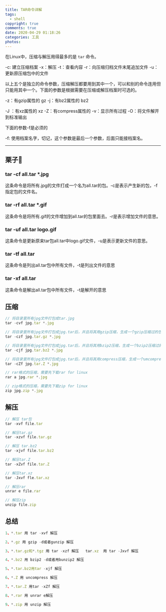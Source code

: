 ```yaml
---
title: TAR命令详解
tags:
  - shell
copyright: true
comments: true
date: 2020-04-29 01:18:26
categories: 工具
photos:
---
```

在Linux中，压缩与解压用得最多的是 `tar` 命令。

-c: 建立压缩档案
-x：解压
-t：查看内容
-r：向压缩归档文件末尾追加文件
-u：更新原压缩包中的文件

以上五个是独立的命令参数，压缩解压都要用到其中一个，可以和别的命令连用但只能用其中一个。下面的参数是根据需要在压缩或解压档案时可选的。

-z：有gzip属性的  gz
-j：有bz2属性的   bz2

-J ：有xz属性的   xz
-Z：有compress属性的
-v：显示所有过程
-O：将文件解开到标准输出

下面的参数-f是必须的

-f: 使用档案名字，切记，这个参数是最后一个参数，后面只能接档案名。

---
<!--more-->

## 栗子🌰
### tar -cf all.tar *.jpg
这条命令是将所有.jpg的文件打成一个名为all.tar的包。-c是表示产生新的包，-f指定包的文件名。

### tar -rf all.tar *.gif
这条命令是将所有.gif的文件增加到all.tar的包里面去。-r是表示增加文件的意思。

### tar -uf all.tar logo.gif
这条命令是更新原来tar包all.tar中logo.gif文件，-u是表示更新文件的意思。

### tar -tf all.tar
这条命令是列出all.tar包中所有文件，-t是列出文件的意思

### tar -xf all.tar
这条命令是解出all.tar包中所有文件，-t是解开的意思

## 压缩
```js
// 将目录里所有jpg文件打包成tar.jpg
tar -cvf jpg.tar *.jpg 

// 将目录里所有jpg文件打包成jpg.tar后，并且将其用gzip压缩，生成一个gzip压缩过的包，命名为jpg.tar.gz
tar -czf jpg.tar.gz *.jpg

// 将目录里所有jpg文件打包成jpg.tar后，并且将其用bzip2压缩，生成一个bzip2压缩过的包，命名为jpg.tar.bz2
tar -cjf jpg.tar.bz2 *.jpg

// 将目录里所有jpg文件打包成jpg.tar后，并且将其用compress压缩，生成一个umcompress压缩过的包，命名为jpg.tar.Z
tar -cZf jpg.tar.Z *.jpg

// rar格式的压缩，需要先下载rar for linux
rar a jpg.rar *.jpg

// zip格式的压缩，需要先下载zip for linux
zip jpg.zip *.jpg 
```

## 解压
```js
// 解压 tar包
tar -xvf file.tar 

// 解压tar.gz
tar -xzvf file.tar.gz

// 解压 tar.bz2
tar -xjvf file.tar.bz2

// 解压tar.Z
tar -xZvf file.tar.Z

// 解压tar.xz
tar -Jxvf fle.tar.xz

// 解压rar
unrar e file.rar 

// 解压zip
unzip file.zip
```

## 总结
```js
1、*.tar 用 tar -xvf 解压

2、*.gz 用 gzip -d或者gunzip 解压

3、*.tar.gz和*.tgz 用 tar -xzf 解压   tar.xz  用 tar -Jxvf 解压

4、*.bz2 用 bzip2 -d或者用bunzip2 解压

5、*.tar.bz2用tar -xjf 解压

6、*.Z 用 uncompress 解压

7、*.tar.Z 用tar -xZf 解压

8、*.rar 用 unrar e解压

9、*.zip 用 unzip 解压
```
